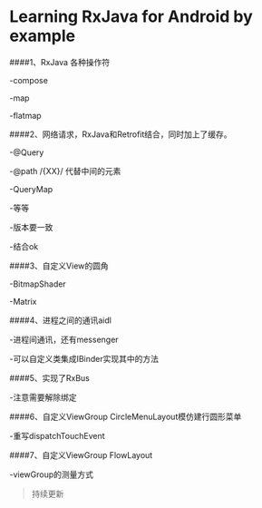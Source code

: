 Learning RxJava for Android by example
==============

####1、RxJava 各种操作符

-compose

-map

-flatmap


####2、网络请求，RxJava和Retrofit结合，同时加上了缓存。

-@Query

-@path /{XX}/  代替中间的元素

-QueryMap

-等等

-版本要一致

-结合ok

####3、自定义View的圆角

-BitmapShader

-Matrix

####4、进程之间的通讯aidl

-进程间通讯，还有messenger

-可以自定义类集成IBinder实现其中的方法

####5、实现了RxBus

-注意需要解除绑定

####6、自定义ViewGroup CircleMenuLayout模仿建行圆形菜单

-重写dispatchTouchEvent

####7、自定义ViewGroup FlowLayout

-viewGroup的测量方式

>持续更新
